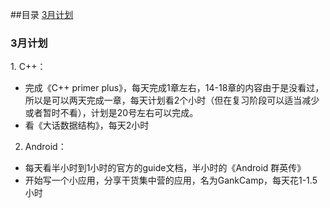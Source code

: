 ##目录
[3月计划](#0)


<h3 id="0">3月计划</h3>
1. C++：

* 完成《C++ primer plus》，每天完成1章左右，14-18章的内容由于是没看过，所以是可以两天完成一章，每天计划看2个小时（但在复习阶段可以适当减少或者暂时不看），计划是20号左右可以完成。
* 看《大话数据结构》，每天2小时

2. Android：

* 每天看半小时到1小时的官方的guide文档，半小时的《Android 群英传》
* 开始写一个小应用，分享干货集中营的应用，名为GankCamp，每天花1-1.5小时





